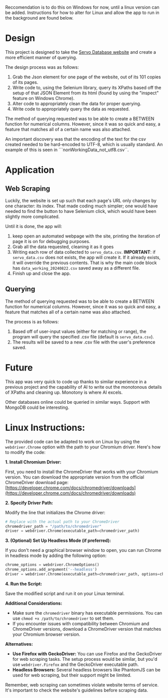 Reccomendation is to do this on Windows for now, until a linux version can be added. Instructions for how to alter for Linux and allow the app to run in the background are found below.


# Design
This project is designed to take the [Servo Database website](https://servodatabase.com/servos/all?page=1) and create a more efficient manner of querying.

The design process was as follows:
1. Grab the Json element for one page of the website, out of its 101 copies of its pages.
2. Write code to, using the Selenium library, query its XPaths based off the setup of that JSON Element from its html (found by using the "inspect" feature on Windows Chrome).
3. Alter code to appropriately clean the data for proper querying.
4. Write code to appropriately query the data as requested.

The method of querying requested was to be able to create a BETWEEN function for numerical columns. However, since it was so quick and easy, a feature that matches all of a certain name was also attached.

An important discovery was that the encoding of the text for the csv created needed to be hard-encoded to UTF-8, which is usually standard. An example of this is seen in ```nonWorkingData_not_utf8.csv``.

# Application

## Web Scraping

Luckily, the website is set up such that each page's URL only changes by one character: its index. That made coding much simpler; one would have needed to find the button to have Selenium click, which would have been slightly more  complicated.

Until it is done, the app will:
1. keep open an automated webpage with the site, printing the iteration of page it is on for debugging purposes.
2. Grab all the data requested, cleaning it as it goes
3. Writing each row of data collected to ```servo_data.csv```. **IMPORTANT**: if ```servo_data.csv``` does not exists, the app will create it. If it already exists, it will override the previous contents. That is why the main code block has ```data_working_20240822.csv``` saved away as a different file.
4.  Finish up and close the app.

## Querying
The method of querying requested was to be able to create a BETWEEN function for numerical columns. However, since it was so quick and easy, a feature that matches all of a certain name was also attached.

The process is as follows:
1. Based off of user-input values (either for matching or range), the program will query the specified .csv file (default is ```servo_data.csv```).
2. The results will be saved to a new .csv file with the user's preference saved.

# Future

This app was very quick to code up thanks to similar experience in a previous project and the capability of AI to write out the monotonous details of XPaths and cleaning up. Monotony is where AI excels.

Other databases online could be queried in similar ways. Support with MongoDB could be interesting.




# Linux Instructions:


The provided code can be adapted to work on Linux by using the `webdriver.Chrome` option with the path to your Chromium driver. Here's how to modify the code:

**1. Install Chromium Driver:**

First, you need to install the ChromeDriver that works with your Chromium version. You can download the appropriate version from the official ChromeDriver download page: [https://developer.chrome.com/docs/chromedriver/downloads](https://developer.chrome.com/docs/chromedriver/downloads)

**2. Specify Driver Path:**

Modify the line that initializes the Chrome driver:

```python
# Replace with the actual path to your ChromeDriver
chromedriver_path = "/path/to/chromedriver"
driver = webdriver.Chrome(executable_path=chromedriver_path)
```

**3. (Optional) Set Up Headless Mode (if preferred):**

If you don't need a graphical browser window to open, you can run Chrome in headless mode by adding the following option:

```python
chrome_options = webdriver.ChromeOptions()
chrome_options.add_argument('--headless')
driver = webdriver.Chrome(executable_path=chromedriver_path, options=chrome_options)
```

**4. Run the Script:**

Save the modified script and run it on your Linux terminal. 

**Additional Considerations:**

* Make sure the `chromedriver` binary has executable permissions. You can use `chmod +x /path/to/chromedriver` to set them.
* If you encounter issues with compatibility between Chromium and ChromeDriver versions,  download a ChromeDriver version that matches your Chromium browser version.

**Alternatives:**

* **Use Firefox with GeckoDriver:** You can use Firefox and the GeckoDriver for web scraping tasks. The setup process would be similar, but you'd use `webdriver.Firefox` and the GeckoDriver executable path.
* **Headless Browsers:** Several headless browsers like PhantomJS can be used for web scraping, but their support might be limited.

Remember, web scraping can sometimes violate website terms of service.  It's important to check the website's guidelines before scraping data.
